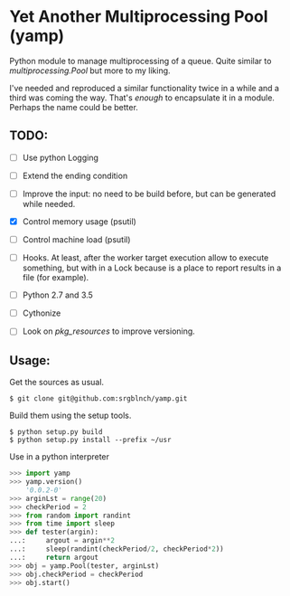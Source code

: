 # Yet Another Multiprocessing Pool (yamp)

Python module to manage multiprocessing of a queue. Quite similar to _multiprocessing.Pool_ but more to my liking.

I've needed and reproduced a similar functionality twice in a while and a third was coming the way. That's _enough_ to encapsulate it in a module. Perhaps the name could be better.


## TODO:

- [ ] Use python Logging
- [ ] Extend the ending condition
- [ ] Improve the input: no need to be build before, but can be generated while needed.
- [x] Control memory usage (psutil)
- [ ] Control machine load (psutil)
- [ ] Hooks. At least, after the worker target execution allow to execute something, but with in a Lock because is a place to report results in a file (for example).
- [ ] Python 2.7 and 3.5
- [ ] Cythonize
- [ ] Look on _pkg_resources_ to improve versioning.


## Usage:

Get the sources as usual.

```
$ git clone git@github.com:srgblnch/yamp.git
```

Build them using the setup tools.

```
$ python setup.py build
$ python setup.py install --prefix ~/usr
```

Use in a python interpreter

```python
>>> import yamp
>>> yamp.version()
    '0.0.2-0'
>>> arginLst = range(20)
>>> checkPeriod = 2
>>> from random import randint
>>> from time import sleep
>>> def tester(argin):
...:     argout = argin**2
...:     sleep(randint(checkPeriod/2, checkPeriod*2))
...:     return argout
>>> obj = yamp.Pool(tester, arginLst)
>>> obj.checkPeriod = checkPeriod
>>> obj.start()
```

